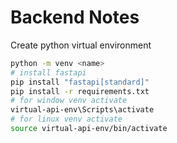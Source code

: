# Backend Notes

Create python virtual environment
```bash
python -m venv <name>
# install fastapi
pip install "fastapi[standard]"
pip install -r requirements.txt
# for window venv activate
virtual-api-env\Scripts\activate
# for linux venv activate
source virtual-api-env/bin/activate
```